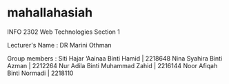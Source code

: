# mahallahasiah

INFO 2302 Web Technologies
Section 1

Lecturer's Name : DR Marini Othman

Group members : 
Siti Hajar ‘Aainaa Binti Hamid  |  2218648
Nina Syahira Binti Azman  |  2212264
Nur Adila Binti Muhammad Zahid  |  2216144
Noor Afiqah Binti Normadi  |  2218110

